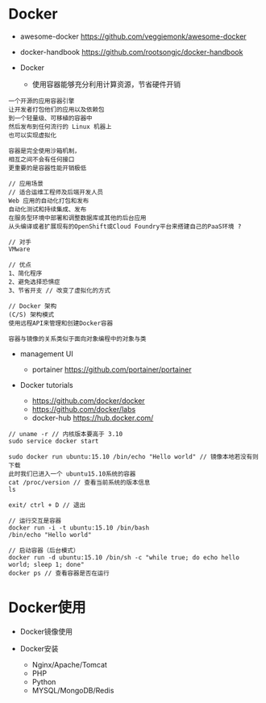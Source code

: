 # Docker

- awesome-docker <https://github.com/veggiemonk/awesome-docker>
- docker-handbook https://github.com/rootsongjc/docker-handbook
- Docker

  - 使用容器能够充分利用计算资源，节省硬件开销

```shell
一个开源的应用容器引擎
让开发者打包他们的应用以及依赖包
到一个轻量级、可移植的容器中
然后发布到任何流行的 Linux 机器上
也可以实现虚拟化

容器是完全使用沙箱机制，
相互之间不会有任何接口
更重要的是容器性能开销极低

// 应用场景
// 适合运维工程师及后端开发人员
Web 应用的自动化打包和发布
自动化测试和持续集成、发布
在服务型环境中部署和调整数据库或其他的后台应用
从头编译或者扩展现有的OpenShift或Cloud Foundry平台来搭建自己的PaaS环境 ?

// 对手
VMware

// 优点
1、简化程序
2、避免选择恐惧症
3、节省开支 // 改变了虚拟化的方式

// Docker 架构
(C/S) 架构模式
使用远程API来管理和创建Docker容器

容器与镜像的关系类似于面向对象编程中的对象与类
```

- management UI

  - portainer <https://github.com/portainer/portainer>

- Docker tutorials

  - <https://github.com/docker/docker>
  - <https://github.com/docker/labs>
  - docker-hub <https://hub.docker.com/>

```shell
// uname -r // 内核版本要高于 3.10
sudo service docker start

sudo docker run ubuntu:15.10 /bin/echo "Hello world" // 镜像本地若没有则下载
此时我们已进入一个 ubuntu15.10系统的容器
cat /proc/version // 查看当前系统的版本信息
ls

exit/ ctrl + D // 退出

// 运行交互是容器
docker run -i -t ubuntu:15.10 /bin/bash
/bin/echo "Hello world"

// 启动容器（后台模式）
docker run -d ubuntu:15.10 /bin/sh -c "while true; do echo hello world; sleep 1; done"
docker ps // 查看容器是否在运行
```

# Docker使用

- Docker镜像使用

- Docker安装

  - Nginx/Apache/Tomcat
  - PHP
  - Python
  - MYSQL/MongoDB/Redis
